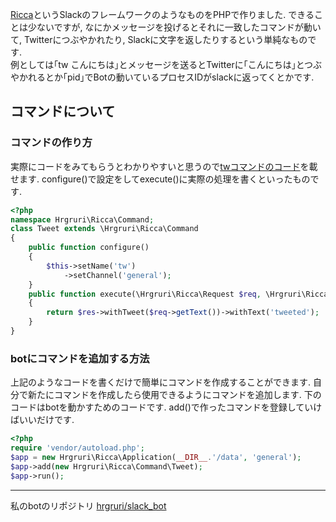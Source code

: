 [Ricca](https://github.com/hrgruri/ricca)というSlackのフレームワークのようなものをPHPで作りました. できることは少ないですが, なにかメッセージを投げるとそれに一致したコマンドが動いて, Twitterにつぶやかれたり, Slackに文字を返したりするという単純なものです.  
例としては｢tw こんにちは｣とメッセージを送るとTwitterに｢こんにちは｣とつぶやかれるとか｢pid｣でBotの動いているプロセスIDがslackに返ってくとかです.

## コマンドについて
### コマンドの作り方
実際にコードをみてもらうとわかりやすいと思うので[twコマンドのコード](https://github.com/hrgruri/ricca/blob/master/src/Command/Tweet.php)を載せます. configure()で設定をしてexecute()に実際の処理を書くといったものです.
```php
<?php
namespace Hrgruri\Ricca\Command;
class Tweet extends \Hrgruri\Ricca\Command
{
    public function configure()
    {
        $this->setName('tw')
            ->setChannel('general');
    }
    public function execute(\Hrgruri\Ricca\Request $req, \Hrgruri\Ricca\Response $res)
    {
        return $res->withTweet($req->getText())->withText('tweeted');
    }
}
```

### botにコマンドを追加する方法
上記のようなコードを書くだけで簡単にコマンドを作成することができます. 自分で新たにコマンドを作成したら使用できるようにコマンドを追加します. 下のコードはbotを動かすためのコードです. add()で作ったコマンドを登録していけばいいだけです.
```php
<?php
require 'vendor/autoload.php';
$app = new Hrgruri\Ricca\Application(__DIR__.'/data', 'general');
$app->add(new Hrgruri\Ricca\Command\Tweet);
$app->run();
```

---
私のbotのリポジトリ [hrgruri/slack_bot](https://github.com/hrgruri/slack_bot)
